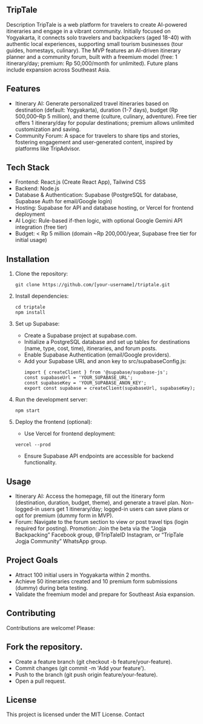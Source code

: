 ## TripTale

Description
TripTale is a web platform for travelers to create AI-powered itineraries and engage in a vibrant community. Initially focused on Yogyakarta, it connects solo travelers and backpackers (aged 18-40) with authentic local experiences, supporting small tourism businesses (tour guides, homestays, culinary). The MVP features an AI-driven itinerary planner and a community forum, built with a freemium model (free: 1 itinerary/day; premium: Rp 50,000/month for unlimited). Future plans include expansion across Southeast Asia.

## Features
- Itinerary AI: Generate personalized travel itineraries based on destination (default: Yogyakarta), duration (1-7 days), budget (Rp 500,000–Rp 5 million), and theme (culture, culinary, adventure). Free tier offers 1 itinerary/day for popular destinations; premium allows unlimited customization and saving.
- Community Forum: A space for travelers to share tips and stories, fostering engagement and user-generated content, inspired by platforms like TripAdvisor.


## Tech Stack
- Frontend: React.js (Create React App), Tailwind CSS
- Backend: Node.js
- Database & Authentication: Supabase (PostgreSQL for database, Supabase Auth for email/Google login)
- Hosting: Supabase for API and database hosting, or Vercel for frontend deployment
- AI Logic: Rule-based if-then logic, with optional Google Gemini API integration (free tier)
- Budget: < Rp 5 million (domain ~Rp 200,000/year, Supabase free tier for initial usage)

## Installation
1. Clone the repository:
   ```
   git clone https://github.com/[your-username]/triptale.git
   ```
   
2. Install dependencies:
   ```
   cd triptale
   npm install
   ```
3. Set up Supabase:
   - Create a Supabase project at supabase.com.
   - Initialize a PostgreSQL database and set up tables for destinations (name, type, cost, time), itineraries, and forum posts.
   - Enable Supabase Authentication (email/Google providers).
   - Add your Supabase URL and anon key to src/supabaseConfig.js:
     ```
     import { createClient } from '@supabase/supabase-js';
     const supabaseUrl = 'YOUR_SUPABASE_URL';
     const supabaseKey = 'YOUR_SUPABASE_ANON_KEY';
     export const supabase = createClient(supabaseUrl, supabaseKey);
     ```

4. Run the development server:
   ```
   npm start
   ```

5. Deploy the frontend (optional):
   - Use Vercel for frontend deployment:
   ```
   vercel --prod
   ```
   - Ensure Supabase API endpoints are accessible for backend functionality.



## Usage
 - Itinerary AI: Access the homepage, fill out the itinerary form (destination, duration, budget, theme), and generate a travel plan. Non-logged-in users get 1 itinerary/day; logged-in users can save plans or opt for premium (dummy form in MVP).
- Forum: Navigate to the forum section to view or post travel tips (login required for posting).
Promotion: Join the beta via the “Jogja Backpacking” Facebook group, @TripTaleID Instagram, or “TripTale Jogja Community” WhatsApp group.

## Project Goals
- Attract 100 initial users in Yogyakarta within 2 months.
- Achieve 50 itineraries created and 10 premium form submissions (dummy) during beta testing.
- Validate the freemium model and prepare for Southeast Asia expansion.

## Contributing
Contributions are welcome! Please:

## Fork the repository.
- Create a feature branch (git checkout -b feature/your-feature).
- Commit changes (git commit -m 'Add your feature').
- Push to the branch (git push origin feature/your-feature).
- Open a pull request.


## License
This project is licensed under the MIT License.
Contact


